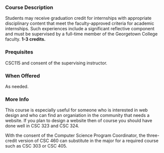 ### Course Description

Students may receive graduation credit for internships with appropriate 
disciplinary content that meet the faculty-approved criteria for academic 
internships. Such experiences include a significant reflective component and 
must be supervised by a full-time member of the Georgetown College faculty.
**1-3 credits.**

### Prequisites

CSC115 and consent of the supervising instructor.

### When Offered

As needed.

### More Info

This course is especially useful for someone who is interested in web design and who
can find an organiation in the community that needs a website.  If you plan to design
a website then of course you should have done well in CSC 323 and CSC 324.

With the consent of the Computer Science Program Coordinator, the three-credit version
of CSC 460 can substitute in the major for a required course such as CSC 303 or
CSC 405.